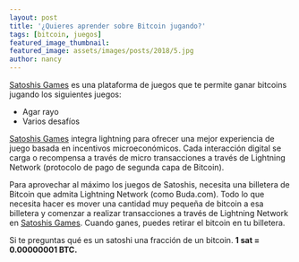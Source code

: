 ```yaml
---
layout: post
title: '¿Quieres aprender sobre Bitcoin jugando?'
tags: [bitcoin, juegos]
featured_image_thumbnail:
featured_image: assets/images/posts/2018/5.jpg
author: nancy
---
```


[Satoshis Games](https://satoshis.games) es una plataforma de juegos que te permite ganar bitcoins jugando los siguientes juegos:

- Agar rayo
- Varios desafíos

[Satoshis Games](https://satoshis.games) integra lightning para ofrecer una mejor experiencia de juego basada en incentivos microeconómicos. Cada interacción digital se carga o recompensa a través de micro transacciones a través de Lightning Network (protocolo de pago de segunda capa de Bitcoin).

Para aprovechar al máximo los juegos de Satoshis, necesita una billetera de Bitcoin que admita Lightning Network (como Buda.com). Todo lo que necesita hacer es mover una cantidad muy pequeña de bitcoin a esa billetera y comenzar a realizar transacciones a través de Lightning Network en [Satoshis Games](https://satoshis.games). Cuando ganes, puedes retirar el bitcoin en tu billetera.

Si te preguntas qué es un satoshi una fracción de un bitcoin. **1 sat = 0.00000001 BTC.**
